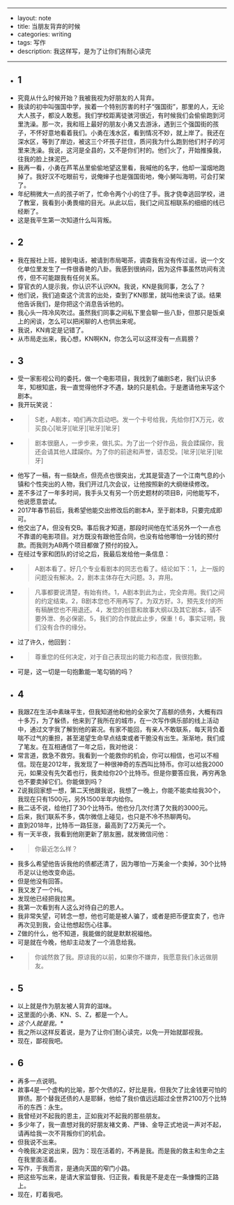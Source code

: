 - --
- layout: note
- title: 当朋友背弃的时候
- categories: writing
- tags: 写作
- description: 我这样写，是为了让你们有耐心读完
- --
- ## 1 
- 究竟从什么时候开始？我被我视为好朋友的人背弃。
- 我读的初中叫强国中学，挨着一个特别厉害的村子“强国街”，那里的人，无论大人孩子，都没人敢惹。我们学校距离徒骇河很近，有时候我们会偷偷跑到河里洗澡。那一次，我和班上最好的朋友小勇又去游泳，遇到三个强国街的孩子，不怀好意地看着我们。小勇在浅水区，看到情况不妙，就上岸了。我还在深水区，等到了岸边，被这三个坏孩子拦住，质问我为什么跑到他们村子的河里来洗澡。我说，这河是全县的，又不是你们村的。他们火了，开始推搡我，往我的脸上抹泥巴。
- 我再一看，小勇在芦苇丛里偷偷地望这里看，我喊他的名字，他却一溜烟地跑掉了。我好汉不吃眼前亏，说俺婶子也是强国街地，俺小舅叫海明，可会打架了。
- 年纪稍微大一点的孩子听了，忙命令两个小的住了手。我才侥幸逃回学校，进了教室，我看到小勇畏缩的目光。从此以后，我们之间互相联系的细细的线已经断了。
- 这是我平生第一次知道什么叫背叛。
- ## 2
- 我在报社上班，接到电话，被请到市局喝茶，调查我有没有传过谣，说一个文化单位里发生了一件很香艳的八卦。我感到很纳闷，因为这件事虽然坊间有流传，但不可能跟我有任何关系。
- 穿官衣的人提示我，你认识不认识KN。我说，KN是我同事，怎么了？
- 他们说，我们追查这个流言的出处，查到了KN那里，就叫他来谈了谈。结果他告诉我们，是你把这个消息告诉他的。
- 我心头一阵冷风吹过。虽然我们同事之间私下里会聊一些八卦，但那只是饭桌上的闲谈，怎么可以把闲聊的人也供出来呢。
- 我说，KN肯定是记错了。
- 从市局走出来，我心想，KN啊KN，你怎么可以这样没有一点肩膀？
- ## 3
- 受一家影视公司的委托，做一个电影项目，我找到了编剧S老，我们认识多年，知根知底，我一直觉得他怀才不遇，缺的只是机会。于是邀请他来写这个剧本。
- 我开玩笑说：
- > S老，A剧本，咱们再次启动吧。发一个卡号给我，先给你打X万元，收买良心[呲牙][呲牙][呲牙][呲牙]
- > 剧本很磨人，一步步来，做扎实。为了出一个好作品，我会蹂躏你，我还会请其他人蹂躏你。为了你的前途和声誉，请忍受。[呲牙][呲牙][呲牙]
- 他写了一稿，有一些缺点，但亮点也很突出，尤其是营造了一个江南气息的小镇和个性突出的人物，我们开过几次会议，让他按照新的大纲继续修改。
- 差不多过了一年多时间，我手头又有另一个历史题材的项目B，问他能写不，他说愿意尝试。
- 2017年春节前后，我希望他能交出修改后的剧本A，至于剧本B，只要完成即可。
- 他交出了A，但没有交B。事后我才知道，那段时间他在忙活另外一个一点也不靠谱的电影项目。对方既没有跟他签合同，也没有给他哪怕一分钱的预付款。而我则为AB两个项目都做了预付的投入。
- 在经过专家和团队的讨论之后，我最后发给他一条信息：
- > A剧本看了。好几个专业看剧本的同志也看了。结论如下：1，上一版的问题没有解决。2，剧本主体存在大问题。3，弃用。
- > 凡事都要说清楚，有始有终。1，A剧本到此为止，完全弃用。我们之间的约定结束。2，B剧本您也不用再写了。为双方好。3，预先支付的所有稿酬您也不用退还。4，发您的创意和故事大纲以及其它剧本，请不要外泄、务必保密。5，我们的合作就此止步，保重！6，事实证明，我们没有合作的缘分。
- 过了许久，他回到：
- > 尊重您的任何决定，对于自己表现出的能力和态度，我很抱歉。
- 可是，这一切是一句抱歉能一笔勾销的吗？
- ## 4 
- 我跟Z在生活中素昧平生，但我知道他和他的全家欠了高额的债务，大概有四十多万，为了躲债，他来到了我所在的城市，在一次写作俱乐部的线上活动中，通过文字我了解到他的窘况。有家不能回，有亲人不敢联系，每天背负着喘不过气的重担，甚至渴望生命早点结束或者干脆没有出生。渐渐地，我们成了笔友。在互相通信了一年之后，我对他说：
- 常言道，救急不救穷。我看到一个能救你的机会，你可以相信，也可以不相信。现在是2012年，我发现了一种很神奇的东西叫比特币。你可以给我2000元，如果没有先欠着也行，我卖给你20个比特币。但是你要答应我，再穷再急也不要卖掉它们。你能做到吗？
- Z说我回家想一想，第二天他跟我说，我想了一晚上，你能不能卖给我30个，我现在只有1500元，另外1500半年内给你。
- 我二话不说，给他打了30个比特币。他也分几次付清了欠我的3000元。
- 后来，我们联系不多，偶尔微信上碰见，也只是不冷不热聊两句。
- 直到2018年，比特币一路狂涨，最高到了2万美元一个。
- 有一天半夜，我看到他刚更新了朋友圈，就发微信问他：
- > 你最近怎么样？
- 我多么希望他告诉我他的债都还清了，因为哪怕一万美金一个卖掉，30个比特币足以让他改变命运。
- 但是他没有回答。
- 我又发了一个Hi。
- 发现他已经把我拉黑。
- 我第一次看到有人这么对待自己的恩人。
- 我非常失望，可转念一想，他也可能是被人骗了，或者是把币便宜卖了，也许再次见到我，会让他想起伤心往事。
- Z做的什么，他不知道，我能做的就是默默祝福他。
- 可是就在今晚，他却主动发了一个消息给我。
- > 你诚然救了我。原谅我的以前，如果你不嫌弃，我愿意我们永远做朋友。
- ## 5 
- 以上就是作为朋友被人背弃的滋味。
- 这里面的小勇、KN、S、Z，都是一个人。
- *这个人就是我。**
- 我之所以这样反着说，是为了让你们耐心读完，以免一开始就鄙视我。
- 现在，鄙视我吧。
- ## 6
- 再多一点说明。
- 故事4是一个虚构的比喻，那个欠债的Z，好比是我，但我欠了比金钱更可怕的罪债。那个替我还债的人是耶稣，他给了我价值远远超过全世界2100万个比特币的东西：永生。
- 我曾经对不起我的恩主，正如我对不起我的那些朋友。
- 多少年了，我一直想对我的好朋友褚文勇、严锋、金导正式地说一声对不起，请再给我一次不背叛你们的机会。
- 但我说不出来。
- 今晚我决定说出来，因为：现在活着的，不再是我。而是我的救主和生命之主在我里面活着。
- 写作，于我而言，是通向天国的窄门小路。
- 把这些写出来，是请大家监督我、归正我，看我是不是走在一条慷慨的正路上。
- 现在，盯着我吧。
